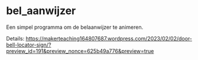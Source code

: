 # bel_aanwijzer
Een simpel programma om de belaanwijzer te animeren.

Details: https://makerteaching164807687.wordpress.com/2023/02/02/door-bell-locator-sign/?preview_id=191&preview_nonce=625b49a776&preview=true
